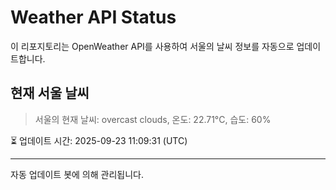 
# Weather API Status

이 리포지토리는 OpenWeather API를 사용하여 서울의 날씨 정보를 자동으로 업데이트합니다.

## 현재 서울 날씨
> 서울의 현재 날씨: overcast clouds, 온도: 22.71°C, 습도: 60%

⏳ 업데이트 시간: 2025-09-23 11:09:31 (UTC)

---
자동 업데이트 봇에 의해 관리됩니다.

